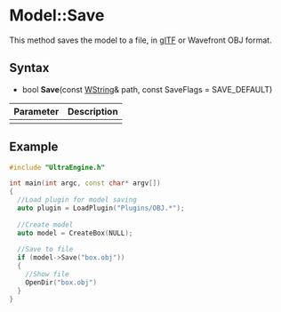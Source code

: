 # Model::Save

This method saves the model to a file, in [glTF](https://www.khronos.org/gltf/) or Wavefront OBJ format.

## Syntax

- bool **Save**(const [WString](WString.md)& path, const SaveFlags = SAVE_DEFAULT)

| Parameter | Description |
|---|---|
|||

## Example

```c++
#include "UltraEngine.h"

int main(int argc, const char* argv[])
{
  //Load plugin for model saving
  auto plugin = LoadPlugin("Plugins/OBJ.*");
  
  //Create model
  auto model = CreateBox(NULL);
  
  //Save to file
  if (model->Save("box.obj"))
  {
    //Show file
    OpenDir("box.obj")
  }
}
```
